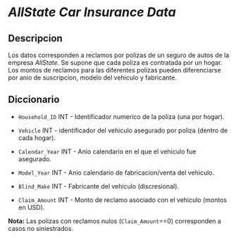 # _AllState Car Insurance Data_

## Descripcion

Los datos corresponden a reclamos por polizas de un seguro de autos de la empresa _AllState_. Se supone que cada poliza es contratada por un hogar. Los montos de reclamos para las diferentes polizas pueden diferenciarse por anio de suscripcion, modelo del vehiculo y fabricante.

## Diccionario

- `Household_ID` INT - Identificador numerico de la poliza (una por hogar).

- `Vehicle` INT - identificador del vehiculo asegurado por poliza (dentro de cada hogar).

- `Calendar_Year` INT - Anio calendario en el que el vehiculo fue asegurado.

- `Model_Year` INT - Anio calendario de fabricacion/venta del vehiculo. 

- `Blind_Make` INT - Fabricante del vehiculo (discresional).

- `Claim_Amount` INT - Monto de reclamo asociado con el vehiculo (montos en USD).

**Nota:** Las polizas con reclamos nulos (`Claim_Amount`==0) corresponden a casos no siniestrados.